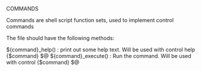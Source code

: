 
COMMANDS

Commands are shell script function sets, used to implement control commands

The file should have the following methods:

${command}_help() : print out some help text.  Will be used with control help {$command} $@
${command}_execute() : Run the command.  Will be used with control {$command} $@

